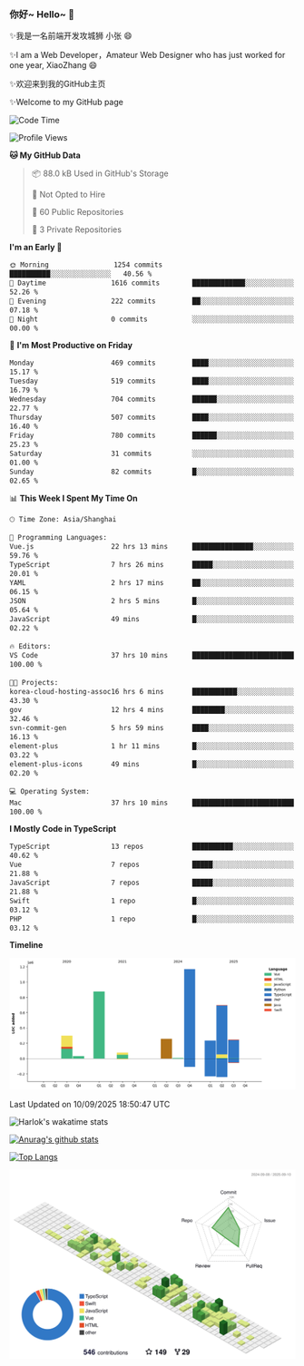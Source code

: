 ### 你好~ Hello~ 👋

✨我是一名前端开发攻城狮 小张 😄

✨I am a Web Developer，Amateur Web Designer who has just worked for one year, XiaoZhang 😄

✨欢迎来到我的GitHub主页

✨Welcome to my GitHub page
<!--
**7148505/7148505** is a ✨ _special_ ✨ repository because its `README.md` (this file) appears on your GitHub profile.

Here are some ideas to get you started:

- 🔭 I’m currently working on ...
- 🌱 I’m currently learning ...
- 👯 I’m looking to collaborate on ...
- 🤔 I’m looking for help with ...
- 💬 Ask me about ...
- 📫 How to reach me: ...
- 😄 Pronouns: ...
- ⚡ Fun fact: ...
-->

<!--START_SECTION:waka-->
![Code Time](http://img.shields.io/badge/Code%20Time-2%2C973%20hrs%2038%20mins-blue)

![Profile Views](http://img.shields.io/badge/Profile%20Views-10-blue)

**🐱 My GitHub Data** 

> 📦 88.0 kB Used in GitHub's Storage 
 > 
> 🚫 Not Opted to Hire
 > 
> 📜 60 Public Repositories 
 > 
> 🔑 3 Private Repositories 
 > 
**I'm an Early 🐤** 

```text
🌞 Morning                1254 commits        ██████████░░░░░░░░░░░░░░░   40.56 % 
🌆 Daytime                1616 commits        █████████████░░░░░░░░░░░░   52.26 % 
🌃 Evening                222 commits         ██░░░░░░░░░░░░░░░░░░░░░░░   07.18 % 
🌙 Night                  0 commits           ░░░░░░░░░░░░░░░░░░░░░░░░░   00.00 % 
```
📅 **I'm Most Productive on Friday** 

```text
Monday                   469 commits         ████░░░░░░░░░░░░░░░░░░░░░   15.17 % 
Tuesday                  519 commits         ████░░░░░░░░░░░░░░░░░░░░░   16.79 % 
Wednesday                704 commits         ██████░░░░░░░░░░░░░░░░░░░   22.77 % 
Thursday                 507 commits         ████░░░░░░░░░░░░░░░░░░░░░   16.40 % 
Friday                   780 commits         ██████░░░░░░░░░░░░░░░░░░░   25.23 % 
Saturday                 31 commits          ░░░░░░░░░░░░░░░░░░░░░░░░░   01.00 % 
Sunday                   82 commits          █░░░░░░░░░░░░░░░░░░░░░░░░   02.65 % 
```


📊 **This Week I Spent My Time On** 

```text
🕑︎ Time Zone: Asia/Shanghai

💬 Programming Languages: 
Vue.js                   22 hrs 13 mins      ███████████████░░░░░░░░░░   59.76 % 
TypeScript               7 hrs 26 mins       █████░░░░░░░░░░░░░░░░░░░░   20.01 % 
YAML                     2 hrs 17 mins       ██░░░░░░░░░░░░░░░░░░░░░░░   06.15 % 
JSON                     2 hrs 5 mins        █░░░░░░░░░░░░░░░░░░░░░░░░   05.64 % 
JavaScript               49 mins             █░░░░░░░░░░░░░░░░░░░░░░░░   02.22 % 

🔥 Editors: 
VS Code                  37 hrs 10 mins      █████████████████████████   100.00 % 

🐱‍💻 Projects: 
korea-cloud-hosting-assoc16 hrs 6 mins       ███████████░░░░░░░░░░░░░░   43.30 % 
gov                      12 hrs 4 mins       ████████░░░░░░░░░░░░░░░░░   32.46 % 
svn-commit-gen           5 hrs 59 mins       ████░░░░░░░░░░░░░░░░░░░░░   16.13 % 
element-plus             1 hr 11 mins        █░░░░░░░░░░░░░░░░░░░░░░░░   03.22 % 
element-plus-icons       49 mins             █░░░░░░░░░░░░░░░░░░░░░░░░   02.20 % 

💻 Operating System: 
Mac                      37 hrs 10 mins      █████████████████████████   100.00 % 
```

**I Mostly Code in TypeScript** 

```text
TypeScript               13 repos            ██████████░░░░░░░░░░░░░░░   40.62 % 
Vue                      7 repos             █████░░░░░░░░░░░░░░░░░░░░   21.88 % 
JavaScript               7 repos             █████░░░░░░░░░░░░░░░░░░░░   21.88 % 
Swift                    1 repo              █░░░░░░░░░░░░░░░░░░░░░░░░   03.12 % 
PHP                      1 repo              █░░░░░░░░░░░░░░░░░░░░░░░░   03.12 % 
```



**Timeline**

![Lines of Code chart](https://raw.githubusercontent.com/littleCareless/littleCareless/master/assets/bar_graph.png)


 Last Updated on 10/09/2025 18:50:47 UTC
<!--END_SECTION:waka-->
![Harlok's wakatime stats](https://github-readme-stats.vercel.app/api/wakatime?username=littleCareless)

[![Anurag's github stats](https://github-readme-stats.vercel.app/api?username=littleCareless)](https://github.com/anuraghazra/github-readme-stats)

[![Top Langs](https://github-readme-stats.vercel.app/api/top-langs/?username=littleCareless&layout=compact)](https://github.com/anuraghazra/github-readme-stats)

![](./profile-3d-contrib/profile-green-animate.svg)
